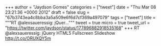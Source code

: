 
+++
author = "Jaydson Gomes"
categories = ["tweet"]
date = "Thu Mar 08 23:21:36 +0000 2012"
draft = false
slug = "67b3743ea4c8bba3a5a509e6f6d7cf369a497079"
tags = ["tweet"]
title = """RT @alexsaueressig: jQuer..."""
tweet = true
micro = true
tweet_url = "https://twitter.com/jaydson/status/177896882918535168"
+++
RT @alexsaueressig: jQuery HTML5 Fullscreen Slideshow http://t.co/ORUXQY5m
